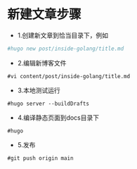 # 新建文章步骤
- 1.创建新文章到恰当目录下，例如

```sh
#hugo new post/inside-golang/title.md
```

- 2.编辑新博客文件
```
#vi content/post/inside-golang/title.md
```

- 3.本地测试运行
```
#hugo server --buildDrafts
```

- 4.编译静态页面到docs目录下
```
#hugo
```

- 5.发布
```
#git push origin main
```